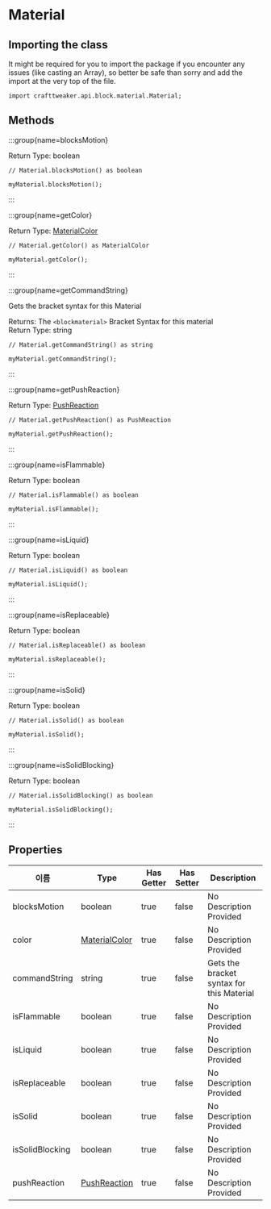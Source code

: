 # Material

## Importing the class

It might be required for you to import the package if you encounter any issues (like casting an Array), so better be safe than sorry and add the import at the very top of the file.
```zenscript
import crafttweaker.api.block.material.Material;
```


## Methods

:::group{name=blocksMotion}

Return Type: boolean

```zenscript
// Material.blocksMotion() as boolean

myMaterial.blocksMotion();
```

:::

:::group{name=getColor}

Return Type: [MaterialColor](/vanilla/api/block/material/MaterialColor)

```zenscript
// Material.getColor() as MaterialColor

myMaterial.getColor();
```

:::

:::group{name=getCommandString}

Gets the bracket syntax for this Material

Returns: The `<blockmaterial>` Bracket Syntax for this material  
Return Type: string

```zenscript
// Material.getCommandString() as string

myMaterial.getCommandString();
```

:::

:::group{name=getPushReaction}

Return Type: [PushReaction](/vanilla/api/block/material/PushReaction)

```zenscript
// Material.getPushReaction() as PushReaction

myMaterial.getPushReaction();
```

:::

:::group{name=isFlammable}

Return Type: boolean

```zenscript
// Material.isFlammable() as boolean

myMaterial.isFlammable();
```

:::

:::group{name=isLiquid}

Return Type: boolean

```zenscript
// Material.isLiquid() as boolean

myMaterial.isLiquid();
```

:::

:::group{name=isReplaceable}

Return Type: boolean

```zenscript
// Material.isReplaceable() as boolean

myMaterial.isReplaceable();
```

:::

:::group{name=isSolid}

Return Type: boolean

```zenscript
// Material.isSolid() as boolean

myMaterial.isSolid();
```

:::

:::group{name=isSolidBlocking}

Return Type: boolean

```zenscript
// Material.isSolidBlocking() as boolean

myMaterial.isSolidBlocking();
```

:::


## Properties

| 이름              | Type                                                       | Has Getter | Has Setter | Description                               |
| --------------- | ---------------------------------------------------------- | ---------- | ---------- | ----------------------------------------- |
| blocksMotion    | boolean                                                    | true       | false      | No Description Provided                   |
| color           | [MaterialColor](/vanilla/api/block/material/MaterialColor) | true       | false      | No Description Provided                   |
| commandString   | string                                                     | true       | false      | Gets the bracket syntax for this Material |
| isFlammable     | boolean                                                    | true       | false      | No Description Provided                   |
| isLiquid        | boolean                                                    | true       | false      | No Description Provided                   |
| isReplaceable   | boolean                                                    | true       | false      | No Description Provided                   |
| isSolid         | boolean                                                    | true       | false      | No Description Provided                   |
| isSolidBlocking | boolean                                                    | true       | false      | No Description Provided                   |
| pushReaction    | [PushReaction](/vanilla/api/block/material/PushReaction)   | true       | false      | No Description Provided                   |

